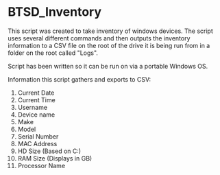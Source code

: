 # BTSD_Inventory

This script was created to take inventory of windows devices. The script uses several different commands and then outputs the inventory information to a CSV file on the root of the drive it is being run from in a folder on the root called "Logs".

Script has been written so it can be run on via a portable Windows OS.


Information this script gathers and exports to CSV:

1.  Current Date
2.  Current Time
3.  Username
4.  Device name
5.  Make
6.  Model
7.  Serial Number
8.  MAC Address
9.  HD Size (Based on C:\)
10. RAM Size (Displays in GB)
11. Processor Name
